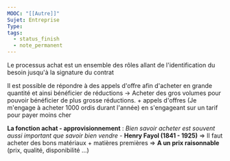 ```yaml
---
MOOC: "[[Autre]]"
Sujet: Entreprise
Type: 
tags:
  - status_finish
  - note_permanent
---
```

Le processus achat est un ensemble des rôles allant de l'identification du besoin jusqu'à la signature du contrat

Il est possible de répondre à des appels d'offre afin d'acheter en grande quantité et ainsi bénéficier de réductions
→ Acheter des gros volumes pour pouvoir bénéficier de plus grosse réductions. + appels d'offres (Je m'engage à acheter 1000 ordis durant l'année) en s'engageant sur un tarif pour payer moins cher

**La fonction achat - approvisionnement** : *Bien savoir acheter est souvent aussi important que savoir bien vendre* - **Henry Fayol (1841 - 1925)**
⇒ Il faut acheter des bons matériaux + matières premières ⇒ **A un prix raisonnable** (prix, qualité, disponibilité ...)